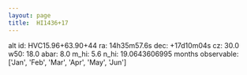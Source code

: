 ```yaml
---
layout: page
title:  HI1436+17
--- 
```

alt id: HVC15.96+63.90+44
ra: 14h35m57.6s
dec: +17d10m04s
cz: 30.0
w50: 18.0
abar: 8.0
m_hi: 5.6
n_hi: 19.0643606995
months observable: ['Jan', 'Feb', 'Mar', 'Apr', 'May', 'Jun']
